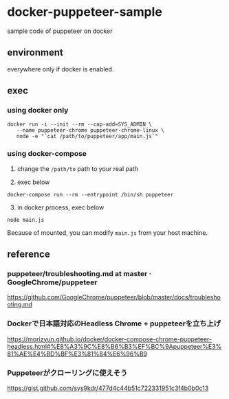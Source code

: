 # docker-puppeteer-sample
sample code of puppeteer on docker

## environment
everywhere only if docker is enabled.

## exec
### using docker only
```
docker run -i --init --rm --cap-add=SYS_ADMIN \
   --name puppeteer-chrome puppeteer-chrome-linux \
   node -e "`cat /path/to/puppeteer/app/main.js`"
```

### using docker-compose
1. change the `/path/to` path to your real path

2. exec below
```
docker-compose run --rm --entrypoint /bin/sh puppeteer
```

3. in docker process, exec below
```
node main.js
```

Because of mounted, you can modify `main.js` from your host machine.

## reference
### puppeteer/troubleshooting.md at master · GoogleChrome/puppeteer
https://github.com/GoogleChrome/puppeteer/blob/master/docs/troubleshooting.md

### Dockerで日本語対応のHeadless Chrome + puppeteerを立ち上げ
https://morizyun.github.io/docker/docker-compose-chrome-puppeteer-headless.html#%E8%A3%9C%E8%B6%B3%EF%BC%9Apuppeteer%E3%81%AE%E4%BD%BF%E3%81%84%E6%96%B9

### Puppeteerがクローリングに使えそう
https://gist.github.com/sys9kdr/477d4c44b51c722331951c3f4b0b0c13
